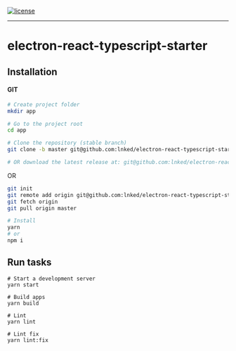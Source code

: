 [![license](https://img.shields.io/github/license/lnked/electron-react-typescript-starter.svg)](git@github.com:lnked/electron-react-typescript-starter/blob/master/LICENSE)

---

# electron-react-typescript-starter

## Installation

#### GIT

```bash
# Create project folder
mkdir app

# Go to the project root
cd app

# Clone the repository (stable branch)
git clone -b master git@github.com:lnked/electron-react-typescript-starter.git .

# OR download the latest release at: git@github.com:lnked/electron-react-typescript-starter/releases/latest
```

OR

```bash
git init
git remote add origin git@github.com:lnked/electron-react-typescript-starter.git
git fetch origin
git pull origin master
```

```bash
# Install
yarn
# or
npm i
```

## Run tasks

```
# Start a development server
yarn start

# Build apps
yarn build

# Lint
yarn lint

# Lint fix
yarn lint:fix
```
